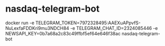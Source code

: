 # nasdaq-telegram-bot

 docker run -e TELEGRAM_TOKEN=7972328495:AAEXuAPpvfS-NuLexfaFDDKri9mu3NDCH84 -e TELEGRAM_CHAT_ID=2324085446 -e NEWSAPI_KEY=0b7a68a2c83c49ffbf5ef64e646f38ac nasdaq-telegram-bot